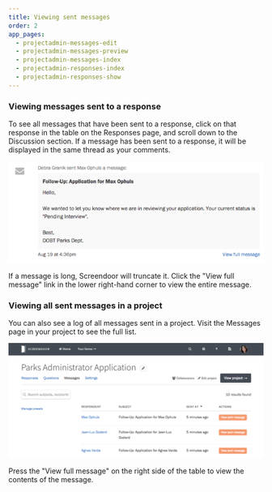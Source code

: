 ```yaml
---
title: Viewing sent messages
order: 2
app_pages:
  - projectadmin-messages-edit
  - projectadmin-messages-preview
  - projectadmin-messages-index
  - projectadmin-responses-index
  - projectadmin-responses-show
---
```


### Viewing messages sent to a response

To see all messages that have been sent to a response, click on that response in the table on the Responses page, and scroll down to the Discussion section. If a message has been sent to a response, it will be displayed in the same thread as your comments.

![Viewing a message in a response's discussion feed.](../images/messages_view_1.png)

If a message is long, Screendoor will truncate it. Click the "View full message" link in the lower right-hand corner to view the entire message.

### Viewing all sent messages in a project

You can also see a log of all messages sent in a project. Visit the Messages page in your project to see the full list.

![Viewing all messages sent in a project.](../images/messages_view_2.png)

Press the "View full message" on the right side of the table to view the contents of the message.
